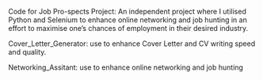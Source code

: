Code for Job Pro-spects Project: An independent project where I utilised Python and Selenium to enhance online networking and job hunting in an effort to maximise one’s chances of employment in their desired industry.

Cover_Letter_Generator: use to enhance Cover Letter and CV writing speed and quality.

Networking_Assitant: use to enhance online networking and job hunting
